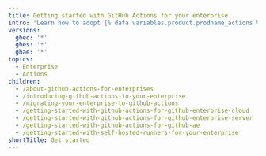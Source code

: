 ```yaml
---
title: Getting started with GitHub Actions for your enterprise
intro: 'Learn how to adopt {% data variables.product.prodname_actions %} for your enterprise.'
versions:
  ghec: '*'
  ghes: '*'
  ghae: '*'
topics:
  - Enterprise
  - Actions
children:
  - /about-github-actions-for-enterprises
  - /introducing-github-actions-to-your-enterprise
  - /migrating-your-enterprise-to-github-actions
  - /getting-started-with-github-actions-for-github-enterprise-cloud
  - /getting-started-with-github-actions-for-github-enterprise-server
  - /getting-started-with-github-actions-for-github-ae
  - /getting-started-with-self-hosted-runners-for-your-enterprise
shortTitle: Get started
---
```


